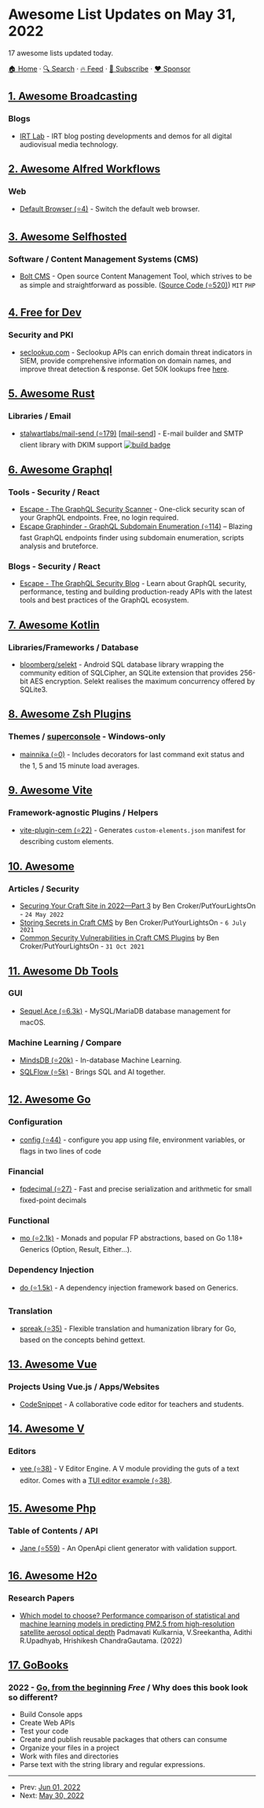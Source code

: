 # Awesome List Updates on May 31, 2022

17 awesome lists updated today.

[🏠 Home](/README.md) · [🔍 Search](https://www.trackawesomelist.com/search/) · [🔥 Feed](https://www.trackawesomelist.com/rss.xml) · [📮 Subscribe](https://trackawesomelist.us17.list-manage.com/subscribe?u=d2f0117aa829c83a63ec63c2f&id=36a103854c) · [❤️  Sponsor](https://github.com/sponsors/theowenyoung)



## [1. Awesome Broadcasting](/content/ebu/awesome-broadcasting/README.md)

### Blogs

*   [IRT Lab](https://web.archive.org/web/20210830075332/https://lab.irt.de/) - IRT blog posting developments and demos for all digital audiovisual media technology.

## [2. Awesome Alfred Workflows](/content/alfred-workflows/awesome-alfred-workflows/README.md)

### Web

*   [Default Browser (⭐4)](https://github.com/wmorland/alfred-py3-default-browser) - Switch the default web browser.

## [3. Awesome Selfhosted](/content/awesome-selfhosted/awesome-selfhosted/README.md)

### Software / Content Management Systems (CMS)

*   [Bolt CMS](https://boltcms.io/) - Open source Content Management Tool, which strives to be as simple and straightforward as possible. ([Source Code (⭐520)](https://github.com/bolt/core)) `MIT` `PHP`

## [4. Free for Dev](/content/ripienaar/free-for-dev/README.md)

### Security and PKI

*   [seclookup.com](https://seclookup.com/) - Seclookup APIs can enrich domain threat indicators in SIEM, provide comprehensive information on domain names, and improve threat detection & response. Get 50K lookups free [here](https://account.seclookup.com/).

## [5. Awesome Rust](/content/rust-unofficial/awesome-rust/README.md)

### Libraries / Email

*   [stalwartlabs/mail-send (⭐179)](https://github.com/stalwartlabs/mail-send) \[[mail-send](https://crates.io/crates/mail-send)] - E-mail builder and SMTP client library with DKIM support [![build badge](https://github.com/stalwartlabs/mail-send/actions/workflows/rust.yml/badge.svg)](https://github.com/stalwartlabs/mail-send/actions/workflows/rust.yml)

## [6. Awesome Graphql](/content/chentsulin/awesome-graphql/README.md)

### Tools - Security / React

*   [Escape - The GraphQL Security Scanner](https://graphql.security/) - One-click security scan of your GraphQL endpoints. Free, no login required.
*   [Escape Graphinder - GraphQL Subdomain Enumeration (⭐114)](https://github.com/Escape-Technologies/graphinder) – Blazing fast GraphQL endpoints finder using subdomain enumeration, scripts analysis and bruteforce.

### Blogs - Security / React

*   [Escape - The GraphQL Security Blog](https://blog.escape.tech) - Learn about GraphQL security, performance, testing and building production-ready APIs with the latest tools and best practices of the GraphQL ecosystem.

## [7. Awesome Kotlin](/content/KotlinBy/awesome-kotlin/README.md)

### Libraries/Frameworks / Database

*   [bloomberg/selekt](https://bloomberg.github.io/selekt) - Android SQL database library wrapping the community edition of SQLCipher, an SQLite extension that provides 256-bit AES encryption. Selekt realises the maximum concurrency offered by SQLite3.

## [8. Awesome Zsh Plugins](/content/unixorn/awesome-zsh-plugins/README.md)

### Themes / [superconsole](https://github.com/alexchmykhalo/superconsole) - Windows-only

*   [mainnika (⭐0)](https://github.com/mainnika/zsh-theme-mainnika/) - Includes decorators for last command exit status and the 1, 5 and 15 minute load averages.

## [9. Awesome Vite](/content/vitejs/awesome-vite/README.md)

### Framework-agnostic Plugins / Helpers

*   [vite-plugin-cem (⭐22)](https://github.com/Kamiapp-fr/vite-plugin-cem) - Generates `custom-elements.json` manifest for describing custom elements.

## [10. Awesome](/content/craftcms/awesome/README.md)

### Articles / Security

*   [Securing Your Craft Site in 2022—Part 3](https://putyourlightson.com/articles/securing-your-craft-site-in-2022-part-3) by Ben Croker/PutYourLightsOn - `24 May 2022`
*   [Storing Secrets in Craft CMS](https://putyourlightson.com/articles/storing-secrets-in-craft-cms) by Ben Croker/PutYourLightsOn - `6 July 2021`
*   [Common Security Vulnerabilities in Craft CMS Plugins](https://putyourlightson.com/articles/common-security-vulnerabilities-in-craft-cms-plugins) by Ben Croker/PutYourLightsOn - `31 Oct 2021`

## [11. Awesome Db Tools](/content/mgramin/awesome-db-tools/README.md)

### GUI

*   [Sequel Ace (⭐6.3k)](https://github.com/Sequel-Ace/Sequel-Ace) - MySQL/MariaDB database management for macOS.

### Machine Learning / Compare

*   [MindsDB (⭐20k)](https://github.com/mindsdb/mindsdb) - In-database Machine Learning.
*   [SQLFlow (⭐5k)](https://github.com/sql-machine-learning/sqlflow) - Brings SQL and AI together.

## [12. Awesome Go](/content/avelino/awesome-go/README.md)

### Configuration

*   [config (⭐44)](https://github.com/num30/config) - configure you app using file, environment variables, or flags in two lines of code

### Financial

*   [fpdecimal (⭐27)](https://github.com/nikolaydubina/fpdecimal) - Fast and precise serialization and arithmetic for small fixed-point decimals

### Functional

*   [mo (⭐2.1k)](https://github.com/samber/mo) - Monads and popular FP abstractions, based on Go 1.18+ Generics (Option, Result, Either...).

### Dependency Injection

*   [do (⭐1.5k)](https://github.com/samber/do) - A dependency injection framework based on Generics.

### Translation

*   [spreak (⭐35)](https://github.com/vorlif/spreak) - Flexible translation and humanization library for Go, based on the concepts behind gettext.

## [13. Awesome Vue](/content/vuejs/awesome-vue/README.md)

### Projects Using Vue.js / Apps/Websites

*   [CodeSnippet](https://www.codesnippet.fr) - A collaborative code editor for teachers and students.

## [14. Awesome V](/content/vlang/awesome-v/README.md)

### Editors

*   [vee (⭐38)](https://github.com/Larpon/vee) - V Editor Engine. A V module providing the guts of a text editor. Comes with a [TUI editor example (⭐38)](https://github.com/Larpon/vee/blob/master/examples/tuieditor/).

## [15. Awesome Php](/content/ziadoz/awesome-php/README.md)

### Table of Contents / API

*   [Jane (⭐559)](https://github.com/janephp/janephp/) - An OpenApi client generator with validation support.

## [16. Awesome H2o](/content/h2oai/awesome-h2o/README.md)

### Research Papers

*   [Which model to choose? Performance comparison of statistical and machine learning models in predicting PM2.5 from high-resolution satellite aerosol optical depth](https://www.sciencedirect.com/science/article/abs/pii/S1352231022002291?dgcid=coauthor) Padmavati Kulkarnia, V.Sreekantha, Adithi R.Upadhyab, Hrishikesh ChandraGautama.  (2022)

## [17. GoBooks](/content/dariubs/GoBooks/README.md)

### 2022 - [Go, from the beginning](https://leanpub.com/go-from-the-beginning) *Free* / Why does this book look so different?

*   Build Console apps
*   Create Web APIs
*   Test your code
*   Create and publish reusable packages that others can consume
*   Organize your files in a project
*   Work with files and directories
*   Parse text with the string library and regular expressions.

---

- Prev: [Jun 01, 2022](/content/2022/06/01/README.md)
- Next: [May 30, 2022](/content/2022/05/30/README.md)
